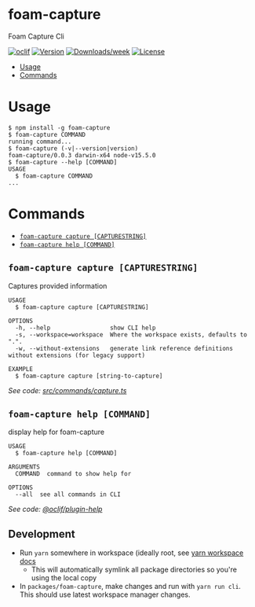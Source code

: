 foam-capture
========

Foam Capture Cli

[![oclif](https://img.shields.io/badge/cli-oclif-brightgreen.svg)](https://oclif.io)
[![Version](https://img.shields.io/npm/v/foam-capture.svg)](https://npmjs.org/package/foam-capture)
[![Downloads/week](https://img.shields.io/npm/dw/foam-capture.svg)](https://npmjs.org/package/foam-capture)
[![License](https://img.shields.io/npm/l/foam-capture.svg)](https://github.com/foambubble/foam/blob/master/package.json)

<!-- toc -->
* [Usage](#usage)
* [Commands](#commands)
<!-- tocstop -->
# Usage
<!-- usage -->
```sh-session
$ npm install -g foam-capture
$ foam-capture COMMAND
running command...
$ foam-capture (-v|--version|version)
foam-capture/0.0.3 darwin-x64 node-v15.5.0
$ foam-capture --help [COMMAND]
USAGE
  $ foam-capture COMMAND
...
```
<!-- usagestop -->
# Commands
<!-- commands -->
* [`foam-capture capture [CAPTURESTRING]`](#foam-capture-capture-capturestring)
* [`foam-capture help [COMMAND]`](#foam-capture-help-command)

## `foam-capture capture [CAPTURESTRING]`

Captures provided information

```
USAGE
  $ foam-capture capture [CAPTURESTRING]

OPTIONS
  -h, --help                 show CLI help
  -s, --workspace=workspace  Where the workspace exists, defaults to ".".
  -w, --without-extensions   generate link reference definitions without extensions (for legacy support)

EXAMPLE
  $ foam-capture capture [string-to-capture]
```

_See code: [src/commands/capture.ts](https://github.com/anglinb/foam-capture/blob/v0.0.3/src/commands/capture.ts)_

## `foam-capture help [COMMAND]`

display help for foam-capture

```
USAGE
  $ foam-capture help [COMMAND]

ARGUMENTS
  COMMAND  command to show help for

OPTIONS
  --all  see all commands in CLI
```

_See code: [@oclif/plugin-help](https://github.com/oclif/plugin-help/blob/v3.2.1/src/commands/help.ts)_
<!-- commandsstop -->

## Development

- Run `yarn` somewhere in workspace (ideally root, see [yarn workspace docs](https://classic.yarnpkg.com/en/docs/workspaces/)
  - This will automatically symlink all package directories so you're using the local copy
- In `packages/foam-capture`, make changes and run with `yarn run cli`. This should use latest workspace manager changes.
